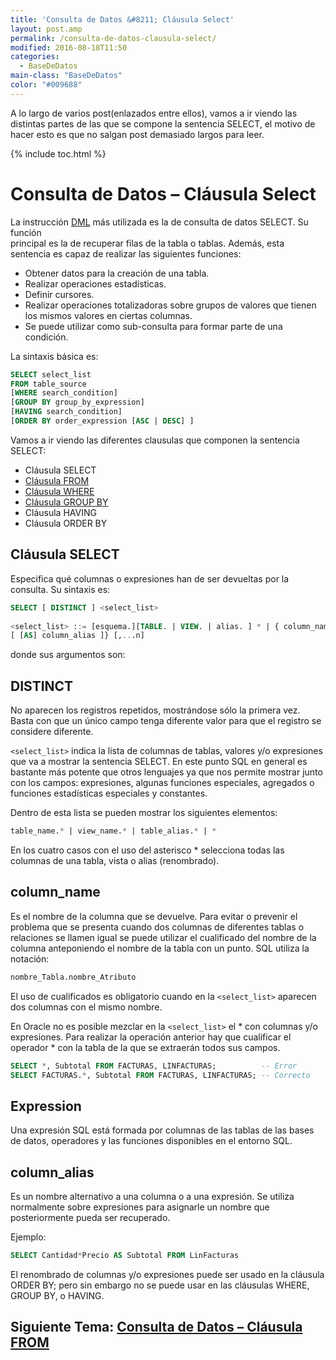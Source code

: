 ```yaml
---
title: 'Consulta de Datos &#8211; Cláusula Select'
layout: post.amp
permalink: /consulta-de-datos-clausula-select/
modified: 2016-08-18T11:50
categories:
  - BaseDeDatos
main-class: "BaseDeDatos"
color: "#009688"
---
```


A lo largo de varios post(enlazados entre ellos), vamos a ir viendo las distintas partes de las que se compone la sentencia SELECT, el motivo de hacer esto es que no salgan post demasiado largos para leer.

{% include toc.html %}

# Consulta de Datos &#8211; Cláusula Select

La instrucción [DML][1] más utilizada es la de consulta de datos SELECT. Su función  
principal es la de recuperar filas de la tabla o tablas. Además, esta sentencia es capaz de realizar las siguientes funciones:  

<!--ad-->

* Obtener datos para la creación de una tabla.
* Realizar operaciones estadísticas.
* Definir cursores.
* Realizar operaciones totalizadoras sobre grupos de valores que tienen los mismos valores en ciertas columnas.
* Se puede utilizar como sub-consulta para formar parte de una condición.

La sintaxis básica es:

```sql
SELECT select_list
FROM table_source
[WHERE search_condition]
[GROUP BY group_by_expression]
[HAVING search_condition]
[ORDER BY order_expression [ASC | DESC] ]
```

Vamos a ir viendo las diferentes clausulas que componen la sentencia SELECT:

* Cláusula SELECT
* [Cláusula FROM][2]
* [Cláusula WHERE][3]
* [Cláusula GROUP BY][4]
* Cláusula HAVING
* Cláusula ORDER BY



## Cláusula SELECT

Especifica qué columnas o expresiones han de ser devueltas por la consulta. Su sintaxis es:

```sql
SELECT [ DISTINCT ] <select_list>
 
<select_list> ::= [esquema.][TABLE. | VIEW. | alias. ] * | { column_name | expression }
[ [AS] column_alias ]} [,...n]
```

donde sus argumentos son:

## DISTINCT

No aparecen los registros repetidos, mostrándose sólo la primera vez. Basta con que un único campo tenga diferente valor para que el registro se considere diferente.

`<select_list>` indica la lista de columnas de tablas, valores y/o expresiones que va a mostrar la sentencia SELECT. En este punto SQL en general es bastante más potente que otros lenguajes ya que nos permite mostrar junto con los campos: expresiones, algunas funciones especiales, agregados o funciones estadísticas especiales y constantes.

Dentro de esta lista se pueden mostrar los siguientes elementos:

```sql
table_name.* | view_name.* | table_alias.* | *
```

En los cuatro casos con el uso del asterisco * selecciona todas las columnas de una tabla, vista o alias (renombrado).

## column_name

Es el nombre de la columna que se devuelve. Para evitar o prevenir el problema que se presenta cuando dos columnas de diferentes tablas o relaciones se llamen igual se puede utilizar el cualificado del nombre de la columna anteponiendo el nombre de la tabla con un punto. SQL utiliza la notación:

```sql
nombre_Tabla.nombre_Atributo
```

El uso de cualificados es obligatorio cuando en la `<select_list>` aparecen dos columnas con el mismo nombre.

En Oracle no es posible mezclar en la `<select_list>` el * con columnas y/o expresiones.  Para realizar la operación anterior hay que cualificar el operador * con la tabla de la que se extraerán todos sus campos.

```sql
SELECT *, Subtotal FROM FACTURAS, LINFACTURAS;          -- Error
SELECT FACTURAS.*, Subtotal FROM FACTURAS, LINFACTURAS; -- Correcto
```

## Expression

Una expresión SQL está formada por columnas de las tablas de las bases de datos, operadores y las funciones disponibles en el entorno SQL.

## column_alias

Es un nombre alternativo a una columna o a una expresión. Se utiliza normalmente sobre expresiones para asignarle un nombre que posteriormente pueda ser recuperado.

Ejemplo:

```sql
SELECT Cantidad*Precio AS Subtotal FROM LinFacturas
```

El renombrado de columnas y/o expresiones puede ser usado en la cláusula ORDER BY; pero sin embargo no se puede usar en las cláusulas WHERE, GROUP BY, o HAVING.


## Siguiente Tema: [Consulta de Datos &#8211; Cláusula FROM][2] 

 [1]: https://elbauldelprogramador.com/lenguaje-manipulacion-de-datos-dml/
 [2]: https://elbauldelprogramador.com/consulta-de-datos-clausula-from/
 [3]: https://elbauldelprogramador.com/consulta-de-datos-clausula-where/
 [4]: https://elbauldelprogramador.com/consulta-de-datos-clausula-group-by/
